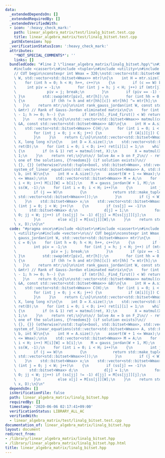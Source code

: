 ```yaml
---
data:
  _extendedDependsOn: []
  _extendedRequiredBy: []
  _extendedVerifiedWith:
  - icon: ':heavy_check_mark:'
    path: linear_algebra_matrix/test/linalg_bitset.test.cpp
    title: linear_algebra_matrix/test/linalg_bitset.test.cpp
  _pathExtension: hpp
  _verificationStatusIcon: ':heavy_check_mark:'
  attributes:
    '*NOT_SPECIAL_COMMENTS*': ''
    links: []
  bundledCode: "#line 2 \"linear_algebra_matrix/linalg_bitset.hpp\"\n#include <bitset>\n\
    #include <cassert>\n#include <tuple>\n#include <utility>\n#include <vector>\n\n\
    // CUT begin\nconstexpr int Wmax = 320;\nstd::vector<std::bitset<Wmax>> gauss_jordan(int\
    \ W, std::vector<std::bitset<Wmax>> mtr)\n{\n    int H = mtr.size(), c = 0;\n\
    \    for (int h = 0; h < H; h++, c++)\n    {\n        if (c == W) break;\n   \
    \     int piv = -1;\n        for (int j = h; j < H; j++) if (mtr[j][c]) {\n  \
    \              piv = j; break;\n        }\n        if (piv == -1) { h--; continue;\
    \ }\n        std::swap(mtr[piv], mtr[h]);\n        for (int hh = 0; hh < H; hh++)\
    \ {\n            if (hh != h and mtr[hh][c]) mtr[hh] ^= mtr[h];\n        }\n \
    \   }\n    return mtr;\n}\n\nint rank_gauss_jordan(int W, const std::vector<std::bitset<Wmax>>\
    \ &mtr) // Rank of Gauss-Jordan eliminated matrix\n{\n    for (int h = (int)mtr.size()\
    \ - 1; h >= 0; h--) {\n        if (mtr[h]._Find_first() < W) return h + 1;\n \
    \   }\n    return 0;\n}\n\nstd::vector<std::bitset<Wmax>> matmul(const std::vector<std::bitset<Wmax>>\
    \ &A, const std::vector<std::bitset<Wmax>> &B)\n{\n    int H = A.size(), K = B.size();\n\
    \    std::vector<std::bitset<Wmax>> C(H);\n    for (int i = 0; i < H; i++) {\n\
    \        for (int j = 0; j < K; j++) {\n            if (A[i][j]) C[i] ^= B[j];\n\
    \        }\n    }\n    return C;\n}\n\nstd::vector<std::bitset<Wmax>> matpower(std::vector<std::bitset<Wmax>>\
    \ X, long long n)\n{\n    int D = X.size();\n    std::vector<std::bitset<Wmax>>\
    \ ret(D);\n    for (int i = 0; i < D; i++) ret[i][i] = 1;\n    while (n)\n   \
    \ {\n        if (n & 1) ret = matmul(ret, X);\n        X = matmul(X, X), n >>=\
    \ 1;\n    }\n    return ret;\n}\n\n// Solve Ax = b on F_2\n// - retval: {true,\
    \ one of the solutions, {freedoms}} (if solution exists)\n//           {false,\
    \ {}, {}} (otherwise)\nstd::tuple<bool, std::bitset<Wmax>, std::vector<std::bitset<Wmax>>>\n\
    system_of_linear_equations(std::vector<std::bitset<Wmax>> A, std::bitset<Wmax>\
    \ b, int W)\n{\n    int H = A.size();\n    assert(W + 1 <= Wmax);\n    assert(H\
    \ <= Wmax);\n\n    std::vector<std::bitset<Wmax>> M = A;\n    for (int i = 0;\
    \ i < H; i++) M[i][W] = b[i];\n    M = gauss_jordan(W + 1, M);\n    std::vector<int>\
    \ ss(W, -1);\n    for (int i = 0; i < H; i++)\n    {\n        int j = M[i]._Find_first();\n\
    \        if (j == W)\n        {\n            return std::make_tuple(false, std::bitset<Wmax>(),\
    \ std::vector<std::bitset<Wmax>>());\n        }\n        if (j < W) ss[j] = i;\n\
    \    }\n    std::bitset<Wmax> x;\n    std::vector<std::bitset<Wmax>> D;\n    for\
    \ (int j = 0; j < W; j++)\n    {\n        if (ss[j] == -1)\n        {\n      \
    \      std::bitset<Wmax> d;\n            d[j] = 1;\n            for (int jj =\
    \ 0; jj < W; jj++) if (ss[jj] != -1) d[jj] = M[ss[jj]][j];\n            D.emplace_back(d);\n\
    \        }\n        else x[j] = M[ss[j]][W];\n    }\n    return std::make_tuple(true,\
    \ x, D);\n}\n"
  code: "#pragma once\n#include <bitset>\n#include <cassert>\n#include <tuple>\n#include\
    \ <utility>\n#include <vector>\n\n// CUT begin\nconstexpr int Wmax = 320;\nstd::vector<std::bitset<Wmax>>\
    \ gauss_jordan(int W, std::vector<std::bitset<Wmax>> mtr)\n{\n    int H = mtr.size(),\
    \ c = 0;\n    for (int h = 0; h < H; h++, c++)\n    {\n        if (c == W) break;\n\
    \        int piv = -1;\n        for (int j = h; j < H; j++) if (mtr[j][c]) {\n\
    \                piv = j; break;\n        }\n        if (piv == -1) { h--; continue;\
    \ }\n        std::swap(mtr[piv], mtr[h]);\n        for (int hh = 0; hh < H; hh++)\
    \ {\n            if (hh != h and mtr[hh][c]) mtr[hh] ^= mtr[h];\n        }\n \
    \   }\n    return mtr;\n}\n\nint rank_gauss_jordan(int W, const std::vector<std::bitset<Wmax>>\
    \ &mtr) // Rank of Gauss-Jordan eliminated matrix\n{\n    for (int h = (int)mtr.size()\
    \ - 1; h >= 0; h--) {\n        if (mtr[h]._Find_first() < W) return h + 1;\n \
    \   }\n    return 0;\n}\n\nstd::vector<std::bitset<Wmax>> matmul(const std::vector<std::bitset<Wmax>>\
    \ &A, const std::vector<std::bitset<Wmax>> &B)\n{\n    int H = A.size(), K = B.size();\n\
    \    std::vector<std::bitset<Wmax>> C(H);\n    for (int i = 0; i < H; i++) {\n\
    \        for (int j = 0; j < K; j++) {\n            if (A[i][j]) C[i] ^= B[j];\n\
    \        }\n    }\n    return C;\n}\n\nstd::vector<std::bitset<Wmax>> matpower(std::vector<std::bitset<Wmax>>\
    \ X, long long n)\n{\n    int D = X.size();\n    std::vector<std::bitset<Wmax>>\
    \ ret(D);\n    for (int i = 0; i < D; i++) ret[i][i] = 1;\n    while (n)\n   \
    \ {\n        if (n & 1) ret = matmul(ret, X);\n        X = matmul(X, X), n >>=\
    \ 1;\n    }\n    return ret;\n}\n\n// Solve Ax = b on F_2\n// - retval: {true,\
    \ one of the solutions, {freedoms}} (if solution exists)\n//           {false,\
    \ {}, {}} (otherwise)\nstd::tuple<bool, std::bitset<Wmax>, std::vector<std::bitset<Wmax>>>\n\
    system_of_linear_equations(std::vector<std::bitset<Wmax>> A, std::bitset<Wmax>\
    \ b, int W)\n{\n    int H = A.size();\n    assert(W + 1 <= Wmax);\n    assert(H\
    \ <= Wmax);\n\n    std::vector<std::bitset<Wmax>> M = A;\n    for (int i = 0;\
    \ i < H; i++) M[i][W] = b[i];\n    M = gauss_jordan(W + 1, M);\n    std::vector<int>\
    \ ss(W, -1);\n    for (int i = 0; i < H; i++)\n    {\n        int j = M[i]._Find_first();\n\
    \        if (j == W)\n        {\n            return std::make_tuple(false, std::bitset<Wmax>(),\
    \ std::vector<std::bitset<Wmax>>());\n        }\n        if (j < W) ss[j] = i;\n\
    \    }\n    std::bitset<Wmax> x;\n    std::vector<std::bitset<Wmax>> D;\n    for\
    \ (int j = 0; j < W; j++)\n    {\n        if (ss[j] == -1)\n        {\n      \
    \      std::bitset<Wmax> d;\n            d[j] = 1;\n            for (int jj =\
    \ 0; jj < W; jj++) if (ss[jj] != -1) d[jj] = M[ss[jj]][j];\n            D.emplace_back(d);\n\
    \        }\n        else x[j] = M[ss[j]][W];\n    }\n    return std::make_tuple(true,\
    \ x, D);\n}\n"
  dependsOn: []
  isVerificationFile: false
  path: linear_algebra_matrix/linalg_bitset.hpp
  requiredBy: []
  timestamp: '2020-06-06 02:17:41+09:00'
  verificationStatus: LIBRARY_ALL_AC
  verifiedWith:
  - linear_algebra_matrix/test/linalg_bitset.test.cpp
documentation_of: linear_algebra_matrix/linalg_bitset.hpp
layout: document
redirect_from:
- /library/linear_algebra_matrix/linalg_bitset.hpp
- /library/linear_algebra_matrix/linalg_bitset.hpp.html
title: linear_algebra_matrix/linalg_bitset.hpp
---
```

